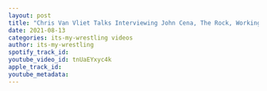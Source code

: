 ```yaml
---
layout: post
title: "Chris Van Vliet Talks Interviewing John Cena, The Rock, Working For AEW & More"
date: 2021-08-13
categories: its-my-wrestling videos
author: its-my-wrestling
spotify_track_id: 
youtube_video_id: tnUaEYxyc4k
apple_track_id: 
youtube_metadata: 
---
```

